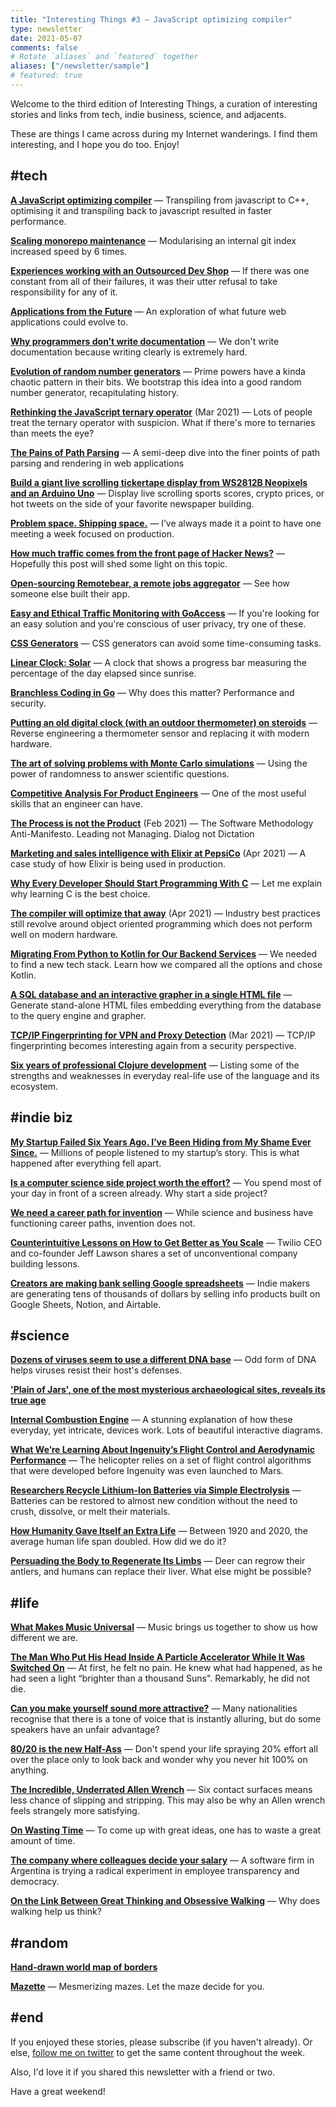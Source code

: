 ```yaml
---
title: "Interesting Things #3 — JavaScript optimizing compiler"
type: newsletter
date: 2021-05-07
comments: false
# Rotate `aliases` and `featured` together
aliases: ["/newsletter/sample"]
# featured: true
---
```


Welcome to the third edition of Interesting Things, a curation of interesting stories and links from tech, indie business, science, and adjacents.

These are things I came across during my Internet wanderings. I find them interesting, and I hope you do too. Enjoy!
<!--more-->

## #tech

**[A JavaScript optimizing compiler](https://medium.com/leaningtech/a-javascript-optimizing-compiler-3fd3f49bd071)** &mdash; Transpiling from javascript to C++, optimising it and transpiling back to javascript resulted in faster performance.
<!-- @carlop54002226 -->

**[Scaling monorepo maintenance](https://github.blog/2021-04-29-scaling-monorepo-maintenance/)** &mdash; Modularising an internal git index increased speed by 6 times.
<!-- @ttaylorr_b -->

**[Experiences working with an Outsourced Dev Shop](https://software.rajivprab.com/2021/04/26/experiences-working-with-an-outsourced-dev-shop/)** &mdash; If there was one constant from all of their failures, it was their utter refusal to take responsibility for any of it.
<!-- @rajivprab -->

**[Applications from the Future](https://stopa.io/post/279)** &mdash; An exploration of what future web applications could evolve to.
<!-- @stopachka -->

**[Why programmers don’t write documentation](https://kislayverma.com/programming/why-programmers-dont-write-documentation/)** &mdash; We don't write documentation because writing clearly is extremely hard.
<!-- @kislayverma -->

**[Evolution of random number generators](https://www.johndcook.com/blog/2021/04/29/reinventing-rng/)** &mdash; Prime powers have a kinda chaotic pattern in their bits. We bootstrap this idea into a good random number generator, recapitulating history.
<!-- @JohnDCook -->

**[Rethinking the JavaScript ternary operator](https://jrsinclair.com/articles/2021/rethinking-the-javascript-ternary-operator/)** (Mar 2021) &mdash; Lots of people treat the ternary operator with suspicion. What if there's more to ternaries than meets the eye?
<!-- @jrsinclair -->

**[The Pains of Path Parsing](https://www.fpcomplete.com/blog/pains-path-parsing/)** &mdash; A semi-deep dive into the finer points of path parsing and rendering in web applications
<!-- @snoyberg -->

**[Build a giant live scrolling tickertape display from WS2812B Neopixels and an Arduino Uno](https://wp.josh.com/2021/04/21/build-a-live-scrolling-tickertape/)** &mdash; Display live scrolling sports scores, crypto prices, or hot tweets on the side of your favorite newspaper building.

**[Problem space. Shipping space.](https://markboulton.co.uk/journal/problem-space-shipping-space/)** &mdash; I’ve always made it a point to have one meeting a week focused on production.
<!-- @markboulton -->

**[How much traffic comes from the front page of Hacker News?](https://blog.royalsloth.eu/posts/how-much-traffic-comes-from-the-front-page-of-hackernews/)** &mdash; Hopefully this post will shed some light on this topic. 

**[Open-sourcing Remotebear, a remote jobs aggregator](https://mmazzarolo.com/blog/2021-05-01-open-sourcing-remotebear/)** &mdash; See how someone else built their app.
<!-- @mazzarolomatteo -->

**[Easy and Ethical Traffic Monitoring with GoAccess](https://brianschrader.com/archive/easy-and-ethical-traffic-monitoring-with-goaccess/)** &mdash; If you're looking for an easy solution and you're conscious of user privacy, try one of these. 
<!-- @sonicrocketman -->

**[CSS Generators](https://markodenic.com/css-generators/)** &mdash; CSS generators can avoid some time-consuming tasks.
<!-- @denicmarko -->

**[Linear Clock: Solar](https://jmw.name/projects/linear-clock/)** &mdash; A clock that shows a progress bar measuring the percentage of the day elapsed since sunrise.

**[Branchless Coding in Go](https://mattnakama.com/blog/go-branchless-coding/)** &mdash; Why does this matter? Performance and security.

**[Putting an old digital clock (with an outdoor thermometer) on steroids](https://wejn.org/2021/05/putting-old-temp-clock-on-steroids/)** &mdash; Reverse engineering a thermometer sensor and replacing it with modern hardware.

**[The art of solving problems with Monte Carlo simulations](https://ggcarvalho.dev/posts/montecarlo/)** &mdash; Using the power of randomness to answer scientific questions.

**[Competitive Analysis For Product Engineers](https://staysaasy.com/product/2021/05/02/competition.html)** &mdash; One of the most useful skills that an engineer can have.
<!-- @staysaasy -->

**[The Process is not the Product](https://mkarliner.medium.com/the-process-is-not-the-product-the-new-agile-anti-manifesto-d3e23023b466)** (Feb 2021) &mdash; The Software Methodology Anti-Manifesto. Leading not Managing. Dialog not Dictation

**[Marketing and sales intelligence with Elixir at PepsiCo](https://elixir-lang.org/blog/2021/04/02/marketing-and-sales-intelligence-with-elixir-at-pepsico/)** (Apr 2021) &mdash; A case study of how Elixir is being used in production.

**[Why Every Developer Should Start Programming With C](https://betterprogramming.pub/why-every-developer-should-start-programming-with-c-39b3a87392bf)** &mdash; Let me explain why learning C is the best choice.

**[The compiler will optimize that away](https://blog.royalsloth.eu/posts/the-compiler-will-optimize-that-away/)** (Apr 2021) &mdash; Industry best practices still revolve around object oriented programming which does not perform well on modern hardware.

**[Migrating From Python to Kotlin for Our Backend Services](https://doordash.engineering/2021/05/04/migrating-from-python-to-kotlin-for-our-backend-services/)** &mdash; We needed to find a new tech stack. Learn how we compared all the options and chose Kotlin.

**[A SQL database and an interactive grapher in a single HTML file](https://dystroy.org/blog/sql-in-html/)** &mdash; Generate stand-alone HTML files embedding everything from the database to the query engine and grapher.
<!-- @DenysSeguret -->

**[TCP/IP Fingerprinting for VPN and Proxy Detection](https://incolumitas.com/2021/03/13/tcp-ip-fingerprinting-for-vpn-and-proxy-detection/)** (Mar 2021) &mdash; TCP/IP fingerprinting becomes interesting again from a security perspective.
<!-- @incolumitas_ -->

**[Six years of professional Clojure development](http://www.falkoriemenschneider.de/a__2021-05-10__Six-years-of-professional-Clojure-development.html)** &mdash; Listing some of the strengths and weaknesses in everyday real-life use of the language and its ecosystem.
<!-- @friemens -->


## #indie biz

**[My Startup Failed Six Years Ago. I’ve Been Hiding from My Shame Ever Since.](https://entrepreneurshandbook.co/my-startup-failed-six-years-ago-ive-been-hiding-from-my-shame-ever-since-921f2c60226e)** &mdash; Millions of people listened to my startup’s story. This is what happened after everything fell apart.
<!-- @laurenikay -->

**[Is a computer science side project worth the effort?](https://andreschweighofer.com/career/is-a-computer-science-side-project-worth-the-effort/)** &mdash; You spend most of your day in front of a screen already. Why start a side project?
<!-- @fidrelity -->

**[We need a career path for invention](https://rootsofprogress.org/a-career-path-for-invention)** &mdash; While science and business have functioning career paths, invention does not.
<!-- @rootsofprogress -->

**[Counterintuitive Lessons on How to Get Better as You Scale](https://review.firstround.com/counterintuitive-lessons-on-how-to-get-better-as-you-scale-from-twilio%27s-jeff-lawson)** &mdash; Twilio CEO and co-founder Jeff Lawson shares a set of unconventional company building lessons.
<!-- @firstround -->

**[Creators are making bank selling Google spreadsheets](https://mashable.com/article/selling-google-spreadsheets-trend/)** &mdash; Indie makers are generating tens of thousands of dollars by selling info products built on Google Sheets, Notion, and Airtable.
<!-- @mattbinder -->


## #science

**[Dozens of viruses seem to use a different DNA base](https://arstechnica.com/science/2021/04/lots-of-viruses-have-a-distinct-form-of-dna-with-its-own-base/)** &mdash; Odd form of DNA helps viruses resist their host's defenses.
<!-- @j_timmer -->

**['Plain of Jars', one of the most mysterious archaeological sites, reveals its true age](https://www.livescience.com/plain-of-jars-burial-site-true-age.html)**

**[Internal Combustion Engine](https://ciechanow.ski/internal-combustion-engine/)** &mdash; A stunning explanation of how these everyday, yet intricate, devices work. Lots of beautiful interactive diagrams. 
<!-- @bciechanowski -->

**[What We’re Learning About Ingenuity’s Flight Control and Aerodynamic Performance](https://mars.nasa.gov/technology/helicopter/status/298/what-were-learning-about-ingenuitys-flight-control-and-aerodynamic-performance/)** &mdash; The helicopter relies on a set of flight control algorithms that were developed before Ingenuity was even launched to Mars.

**[Researchers Recycle Lithium-Ion Batteries via Simple Electrolysis](https://www.hackster.io/news/researchers-recycle-lithium-ion-batteries-via-simple-electrolysis-and-restore-near-new-performance-889354168c52)** &mdash; Batteries can be restored to almost new condition without the need to crush, dissolve, or melt their materials.

**[How Humanity Gave Itself an Extra Life](https://www.nytimes.com/2021/04/27/magazine/global-life-span.html)** &mdash; Between 1920 and 2020, the average human life span doubled. How did we do it?

**[Persuading the Body to Regenerate Its Limbs](https://www.newyorker.com/magazine/2021/05/10/persuading-the-body-to-regenerate-its-limbs)** &mdash; Deer can regrow their antlers, and humans can replace their liver. What else might be possible?
<!-- @SilverJacket -->


## #life

**[What Makes Music Universal](https://nautil.us/issue/99/universality/what-makes-music-universal)** &mdash; Music brings us together to show us how different we are. 

**[The Man Who Put His Head Inside A Particle Accelerator While It Was Switched On](https://www.iflscience.com/health-and-medicine/the-man-who-put-his-head-inside-a-particle-accelerator-while-it-was-switched-on/)** &mdash; At first, he felt no pain. He knew what had happened, as he had seen a light “brighter than a thousand Suns". Remarkably, he did not die.

**[Can you make yourself sound more attractive?](https://www.bbc.com/future/article/20210428-what-is-the-worlds-sexiest-accent)** &mdash; Many nationalities recognise that there is a tone of voice that is instantly alluring, but do some speakers have an unfair advantage?

**[80/20 is the new Half-Ass](https://www.swyx.io/8020/)** &mdash; Don't spend your life spraying 20% effort all over the place only to look back and wonder why you never hit 100% on anything.
<!-- @swyx -->

**[The Incredible, Underrated Allen Wrench](https://www.artofmanliness.com/articles/the-incredible-underrated-allen-wrench/)** &mdash; Six contact surfaces means less chance of slipping and stripping. This may also be why an Allen wrench feels strangely more satisfying. 

**[On Wasting Time](https://svenschnieders.com/on-wasting-time)** &mdash; To come up with great ideas, one has to waste a great amount of time.
<!-- @SvenSchnieders -->

**[The company where colleagues decide your salary](https://www.bbc.com/news/business-56915767)** &mdash; A software firm in Argentina is trying a radical experiment in employee transparency and democracy.

**[On the Link Between Great Thinking and Obsessive Walking](https://lithub.com/on-the-link-between-great-thinking-and-obsessive-walking/)** &mdash; Why does walking help us think?


## #random

**[Hand-drawn world map of borders](https://www.reddit.com/r/MapPorn/comments/n11o5i/world_map_of_borders/)**

**[Mazette](https://www.mazette.net)** &mdash; Mesmerizing mazes. Let the maze decide for you.


## #end

If you enjoyed these stories, please subscribe (if you haven't already). Or else, [follow me on twitter](https://twitter.com/bengtanAU) to get the same content throughout the week.

Also, I'd love it if you shared this newsletter with a friend or two.

Have a great weekend!
